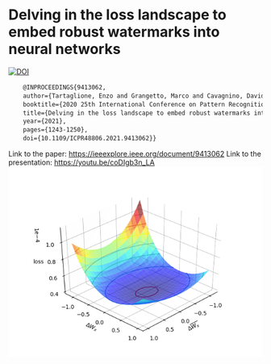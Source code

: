 # Delving in the loss landscape to embed robust watermarks into neural networks
[![DOI](https://zenodo.org/badge/doi/10.1109/ICPR48806.2021.9413062.svg)](http://dx.doi.org/10.1109/ICPR48806.2021.9413062)

```latex
    @INPROCEEDINGS{9413062,
    author={Tartaglione, Enzo and Grangetto, Marco and Cavagnino, Davide and Botta, Marco},
    booktitle={2020 25th International Conference on Pattern Recognition (ICPR)}, 
    title={Delving in the loss landscape to embed robust watermarks into neural networks}, 
    year={2021},
    pages={1243-1250},
    doi={10.1109/ICPR48806.2021.9413062}}
```
Link to the paper: https://ieeexplore.ieee.org/document/9413062 
Link to the presentation: https://youtu.be/coDIgb3n_LA 
![Optional Text](valley.png)
